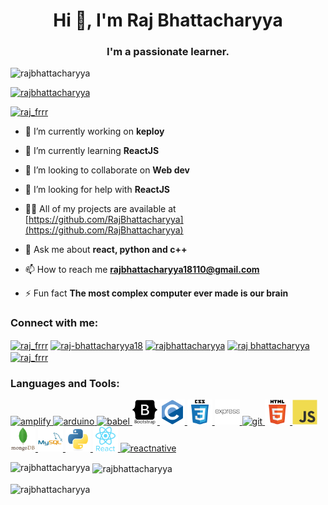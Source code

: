 <h1 align="center">Hi 👋, I'm Raj Bhattacharyya</h1>
<h3 align="center">I'm a passionate learner.</h3>

<p align="left"> <img src="https://komarev.com/ghpvc/?username=rajbhattacharyya&label=Profile%20views&color=0e75b6&style=flat" alt="rajbhattacharyya" /> </p>

<p align="left"> <a href="https://github.com/ryo-ma/github-profile-trophy"><img src="https://github-profile-trophy.vercel.app/?username=rajbhattacharyya" alt="rajbhattacharyya" /></a> </p>

<p align="left"> <a href="https://twitter.com/raj_frrr" target="blank"><img src="https://img.shields.io/twitter/follow/raj_frrr?logo=twitter&style=for-the-badge" alt="raj_frrr" /></a> </p>

- 🔭 I’m currently working on **keploy**

- 🌱 I’m currently learning **ReactJS**

- 👯 I’m looking to collaborate on **Web dev**

- 🤝 I’m looking for help with **ReactJS**

- 👨‍💻 All of my projects are available at [https://github.com/RajBhattacharyya](https://github.com/RajBhattacharyya)

- 💬 Ask me about **react, python and c++**

- 📫 How to reach me **rajbhattacharyya18110@gmail.com**

- ⚡ Fun fact **The most complex computer ever made is our brain**

<h3 align="left">Connect with me:</h3>
<p align="left">
<a href="https://twitter.com/raj_frrr" target="blank"><img align="center" src="https://raw.githubusercontent.com/rahuldkjain/github-profile-readme-generator/master/src/images/icons/Social/twitter.svg" alt="raj_frrr" height="30" width="40" /></a>
<a href="https://linkedin.com/in/raj-bhattacharyya18" target="blank"><img align="center" src="https://raw.githubusercontent.com/rahuldkjain/github-profile-readme-generator/master/src/images/icons/Social/linked-in-alt.svg" alt="raj-bhattacharyya18" height="30" width="40" /></a>
<a href="https://codesandbox.com/rajbhattacharyya" target="blank"><img align="center" src="https://raw.githubusercontent.com/rahuldkjain/github-profile-readme-generator/master/src/images/icons/Social/codesandbox.svg" alt="rajbhattacharyya" height="30" width="40" /></a>
<a href="https://fb.com/raj bhattacharyya" target="blank"><img align="center" src="https://raw.githubusercontent.com/rahuldkjain/github-profile-readme-generator/master/src/images/icons/Social/facebook.svg" alt="raj bhattacharyya" height="30" width="40" /></a>
<a href="https://instagram.com/raj_frrr" target="blank"><img align="center" src="https://raw.githubusercontent.com/rahuldkjain/github-profile-readme-generator/master/src/images/icons/Social/instagram.svg" alt="raj_frrr" height="30" width="40" /></a>
</p>

<h3 align="left">Languages and Tools:</h3>
<p align="left"> <a href="https://aws.amazon.com/amplify/" target="_blank" rel="noreferrer"> <img src="https://docs.amplify.aws/assets/logo-dark.svg" alt="amplify" width="40" height="40"/> </a> <a href="https://www.arduino.cc/" target="_blank" rel="noreferrer"> <img src="https://cdn.worldvectorlogo.com/logos/arduino-1.svg" alt="arduino" width="40" height="40"/> </a> <a href="https://babeljs.io/" target="_blank" rel="noreferrer"> <img src="https://www.vectorlogo.zone/logos/babeljs/babeljs-icon.svg" alt="babel" width="40" height="40"/> </a> <a href="https://getbootstrap.com" target="_blank" rel="noreferrer"> <img src="https://raw.githubusercontent.com/devicons/devicon/master/icons/bootstrap/bootstrap-plain-wordmark.svg" alt="bootstrap" width="40" height="40"/> </a> <a href="https://www.cprogramming.com/" target="_blank" rel="noreferrer"> <img src="https://raw.githubusercontent.com/devicons/devicon/master/icons/c/c-original.svg" alt="c" width="40" height="40"/> </a> <a href="https://www.w3schools.com/css/" target="_blank" rel="noreferrer"> <img src="https://raw.githubusercontent.com/devicons/devicon/master/icons/css3/css3-original-wordmark.svg" alt="css3" width="40" height="40"/> </a> <a href="https://expressjs.com" target="_blank" rel="noreferrer"> <img src="https://raw.githubusercontent.com/devicons/devicon/master/icons/express/express-original-wordmark.svg" alt="express" width="40" height="40"/> </a> <a href="https://git-scm.com/" target="_blank" rel="noreferrer"> <img src="https://www.vectorlogo.zone/logos/git-scm/git-scm-icon.svg" alt="git" width="40" height="40"/> </a> <a href="https://www.w3.org/html/" target="_blank" rel="noreferrer"> <img src="https://raw.githubusercontent.com/devicons/devicon/master/icons/html5/html5-original-wordmark.svg" alt="html5" width="40" height="40"/> </a> <a href="https://developer.mozilla.org/en-US/docs/Web/JavaScript" target="_blank" rel="noreferrer"> <img src="https://raw.githubusercontent.com/devicons/devicon/master/icons/javascript/javascript-original.svg" alt="javascript" width="40" height="40"/> </a> <a href="https://www.mongodb.com/" target="_blank" rel="noreferrer"> <img src="https://raw.githubusercontent.com/devicons/devicon/master/icons/mongodb/mongodb-original-wordmark.svg" alt="mongodb" width="40" height="40"/> </a> <a href="https://www.mysql.com/" target="_blank" rel="noreferrer"> <img src="https://raw.githubusercontent.com/devicons/devicon/master/icons/mysql/mysql-original-wordmark.svg" alt="mysql" width="40" height="40"/> </a> <a href="https://www.python.org" target="_blank" rel="noreferrer"> <img src="https://raw.githubusercontent.com/devicons/devicon/master/icons/python/python-original.svg" alt="python" width="40" height="40"/> </a> <a href="https://reactjs.org/" target="_blank" rel="noreferrer"> <img src="https://raw.githubusercontent.com/devicons/devicon/master/icons/react/react-original-wordmark.svg" alt="react" width="40" height="40"/> </a> <a href="https://reactnative.dev/" target="_blank" rel="noreferrer"> <img src="https://reactnative.dev/img/header_logo.svg" alt="reactnative" width="40" height="40"/> </a> </p>

<p><img align="left" src="https://github-readme-stats.vercel.app/api/top-langs?username=rajbhattacharyya&show_icons=true&locale=en&layout=compact" alt="rajbhattacharyya" /></p>

<p>&nbsp;<img align="center" src="https://github-readme-stats.vercel.app/api?username=rajbhattacharyya&show_icons=true&locale=en" alt="rajbhattacharyya" /></p>

<p><img align="center" src="https://github-readme-streak-stats.herokuapp.com/?user=rajbhattacharyya&" alt="rajbhattacharyya" /></p>
